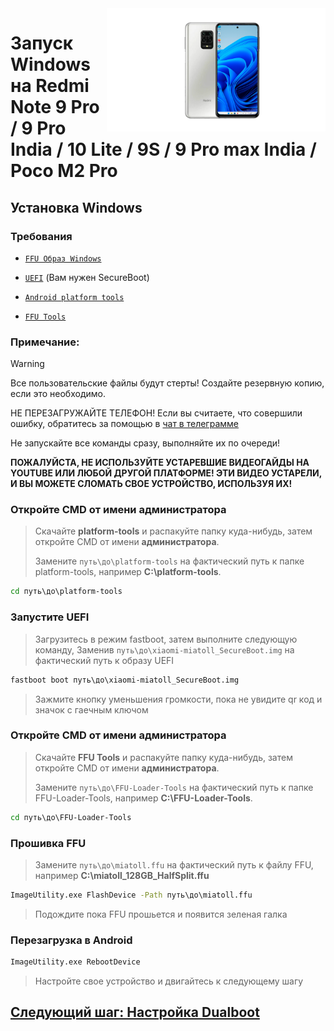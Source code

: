 <img align="right" src="https://github.com/Rubanoxd/Port-Windows-11-redmi-note-9_pro/blob/main/Miatoll.png" width="350" alt="Windows 11 Running On A Redmi Note 9 Pro / 9 Pro India / 10 Lite / 9S / 9 Pro max India / Poco M2 Pro">

# Запуск Windows на Redmi Note 9 Pro / 9 Pro India / 10 Lite / 9S / 9 Pro max India / Poco M2 Pro

## Установка Windows

### Требования
- [```FFU Образ Windows```](https://t.me/WoaMiatollFFU)

- [```UEFI```](https://github.com/Rubanoxd/Port-Windows-11-redmi-note-9_pro/releases/tag/Uefi) (Вам нужен SecureBoot)

- [```Android platform tools```](https://developer.android.com/studio/releases/platform-tools)

- [```FFU Tools```](https://github.com/Rubanoxd/Port-Windows-11-redmi-note-9_pro/releases/download/FFUTools/FFU-Loader-Tools.zip)

### Примечание:
> [!Warning]
> Все пользовательские файлы будут стерты! Создайте резервную копию, если это необходимо.
>
> НЕ ПЕРЕЗАГРУЖАЙТЕ ТЕЛЕФОН! Если вы считаете, что совершили ошибку, обратитесь за помощью в [чат в телеграмме](https://t.me/woamiatoll)
>
> Не запускайте все команды сразу, выполняйте их по очереди!
>
> **ПОЖАЛУЙСТА, НЕ ИСПОЛЬЗУЙТЕ УСТАРЕВШИЕ ВИДЕОГАЙДЫ НА YOUTUBE ИЛИ ЛЮБОЙ ДРУГОЙ ПЛАТФОРМЕ! ЭТИ ВИДЕО УСТАРЕЛИ, И ВЫ МОЖЕТЕ СЛОМАТЬ СВОЕ УСТРОЙСТВО, ИСПОЛЬЗУЯ ИХ!**

### Откройте CMD от имени администратора
> Скачайте **platform-tools** и распакуйте папку куда-нибудь, затем откройте CMD от имени **администратора**.
>
> Замените `путь\до\platform-tools` на фактический путь к папке platform-tools, например **C:\platform-tools**.
```cmd
cd путь\до\platform-tools
```

### Запустите UEFI
> Загрузитесь в режим fastboot, затем выполните следующую команду, Заменив `путь\до\xiaomi-miatoll_SecureBoot.img` на фактический путь к образу UEFI
```cmd
fastboot boot путь\до\xiaomi-miatoll_SecureBoot.img
```
> Зажмите кнопку уменьшения громкости, пока не увидите qr код и значок с гаечным ключом

### Откройте CMD от имени администратора
> Скачайте **FFU Tools** и распакуйте папку куда-нибудь, затем откройте CMD от имени **администратора**.
> 
> Замените `путь\до\FFU-Loader-Tools` на фактический путь к папке FFU-Loader-Tools, например **C:\FFU-Loader-Tools**.
```cmd
cd путь\до\FFU-Loader-Tools
```

### Прошивка FFU
> Замените `путь\до\miatoll.ffu` на фактический путь к файлу FFU, например
**C:\miatoll_128GB_HalfSplit.ffu**
```cmd
ImageUtility.exe FlashDevice -Path путь\до\miatoll.ffu
```
> Подождите пока FFU прошьется и появится зеленая галка

### Перезагрузка в Android
```cmd
ImageUtility.exe RebootDevice
```
> Настройте свое устройство и двигайтесь к следующему шагу

## [Следующий шаг: Настройка Dualboot](dualboot-ru.md)
